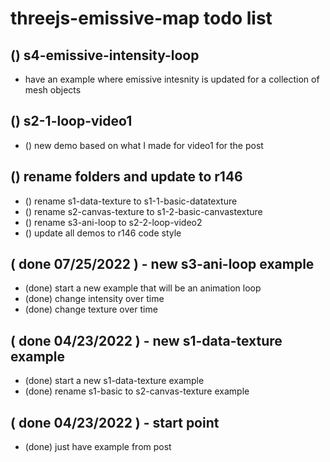 # threejs-emissive-map todo list

## () s4-emissive-intensity-loop
* have an example where emissive intesnity is updated for a collection of mesh objects

## () s2-1-loop-video1
* () new demo based on what I made for video1 for the post

## () rename folders and update to r146
* () rename s1-data-texture to s1-1-basic-datatexture
* () rename s2-canvas-texture to s1-2-basic-canvastexture
* () rename s3-ani-loop to s2-2-loop-video2
* () update all demos to r146 code style

## ( done 07/25/2022 ) - new s3-ani-loop example
* (done) start a new example that will be an animation loop
* (done) change intensity over time
* (done) change texture over time

## ( done 04/23/2022 ) - new s1-data-texture example
* (done) start a new s1-data-texture example
* (done) rename s1-basic to s2-canvas-texture example

## ( done 04/23/2022 ) - start point
* (done) just have example from post
